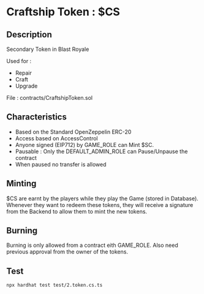 # Craftship Token : $CS

## Description
Secondary Token in Blast Royale

Used for :
- Repair
- Craft
- Upgrade

File : contracts/CraftshipToken.sol

## Characteristics

- Based on the Standard OpenZeppelin ERC-20
- Access based on AccessControl 
- Anyone signed (EIP712) by GAME_ROLE can Mint $SC.
- Pausable : Only the DEFAULT_ADMIN_ROLE can Pause/Unpause the contract
- When paused no transfer is allowed

## Minting
$CS are earnt by the players while they play the Game (stored in Database).
Whenever they want to redeem these tokens, they will receive a signature from the Backend to allow them to mint the new tokens.

## Burning
Burning is only allowed from a contract eith GAME_ROLE. Also need previous approval from the owner of the tokens.

## Test

```bash
npx hardhat test test/2.token.cs.ts
```
